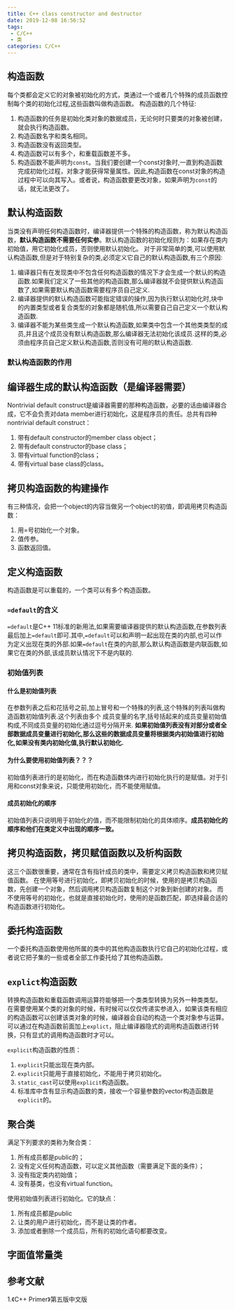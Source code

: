 ```yaml
---
title: C++ class constructor and destructor
date: 2019-12-08 16:56:52
tags:
 - C/C++
 - 类
categories: C/C++
---
```



## 构造函数
每个类都会定义它的对象被初始化的方式，类通过一个或者几个特殊的成员函数控制每个类的初始化过程,这些函数叫做构造函数。
构造函数的几个特征:
1. 构造函数的任务是初始化类对象的数据成员，无论何时只要类的对象被创建，就会执行构造函数。
2. 构造函数名字和类名相同。
3. 构造函数没有返回类型。
4. 构造函数可以有多个，和重载函数差不多。
5. 构造函数不能声明为`const`。当我们要创建一个const对象时,一直到构造函数完成初始化过程，对象才能获得常量属性。因此,构造函数在const对象的构造过程中可以向其写入。或者说，构造函数要更改对象，如果声明为`const`的话，就无法更改了。

## 默认构造函数
当类没有声明任何构造函数时，编译器提供一个特殊的构造函数，称为默认构造函数，**默认构造函数不需要任何实参**。默认构造函数的初始化规则为：如果存在类内初始值，用它初始化成员，否则使用默认初始化。
对于非常简单的类,可以使用默认构造函数,但是对于特别复杂的类,必须定义它自己的默认构造函数,有三个原因:
1. 编译器只有在发现类中不包含任何构造函数的情况下才会生成一个默认的构造函数.如果我们定义了一些其他的构造函数,那么编译器就不会提供默认构造函数了,如果需要默认构造函数需要程序员自己定义.
2. 编译器提供的默认构造函数可能指定错误的操作,因为执行默认初始化时,块中的内置类型或者复合类型的对象都是随机值,所以需要自己自己定义一个默认构造函数.
3. 编译器不能为某些类生成一个默认构造函数,如果类中包含一个其他类类型的成员,并且这个成员没有默认构造函数,那么编译器无法初始化该成员.这样的类,必须由程序员自己定义默认构造函数,否则没有可用的默认构造函数.

### 默认构造函数的作用

## 编译器生成的默认构造函数（是编译器需要）
Nontrivial default construct是编译器需要的那种构造函数，必要的话由编译器合成，它不会负责对data member进行初始化，这是程序员的责任。总共有四种nontrivial default construct：
1. 带有default constructor的member class object；
2. 带有default constructor的base class；
3. 带有virtual function的class；
4. 带有virtual base class的class。

## 拷贝构造函数的构建操作
有三种情况，会把一个object的内容当做另一个object的初值，即调用拷贝构造函数：
1. 用=号初始化一个对象。
2. 值传参。
3. 函数返回值。

## 定义构造函数
构造函数是可以重载的，一个类可以有多个构造函数。

### `=default`的含义
`=default`是C++ 11标准的新用法,如果需要编译器提供的默认构造函数,在参数列表最后加上`=default`即可.其中,`=default`可以和声明一起出现在类的内部,也可以作为定义出现在类的外部.如果`=default`在类的内部,那么默认构造函数是内联函数,如果它在类的外部,该成员默认情况下不是内联的.

### 初始值列表
#### 什么是初始值列表
在参数列表之后和花括号之前,加上冒号和一个特殊的列表,这个特殊的列表叫做构造函数初始值列表.这个列表由多个 成员变量的名字,括号括起来的成员变量初始值构成,不同成员变量的初始化通过逗号分隔开来.
**如果初始值列表没有对部分或者全部数据成员变量进行初始化,那么这些的数据成员变量将根据类内初始值进行初始化,如果没有类内初始化值,执行默认初始化.**

#### 为什么要使用初始值列表？？？
初始值列表进行的是初始化，而在构造函数体内进行初始化执行的是赋值。对于引用和const对象来说，只能使用初始化，而不能使用赋值。

#### 成员初始化的顺序
初始值列表只说明用于初始化的值，而不能限制初始化的具体顺序。**成员初始化的顺序和他们在类定义中出现的顺序一致。**


## 拷贝构造函数，拷贝赋值函数以及析构函数
这三个函数很重要，通常在含有指针成员的类中，需要定义拷贝构造函数和拷贝赋值函数。
在使用等号进行初始化，即拷贝初始化的时候，使用的是拷贝构造函数，先创建一个对象，然后调用拷贝构造函数复制这个对象到新创建的对象。
而不使用等号的初始化，也就是直接初始化时，使用的是函数匹配，即选择最合适的构造函数进行初始化。

## 委托构造函数
一个委托构造函数使用他所属的类中的其他构造函数执行它自己的初始化过程，或者说它把子集的一些或者全部工作委托给了其他构造函数。

## `explict`构造函数
转换构造函数和重载函数调用运算符能够把一个类类型转换为另外一种类类型。
在需要使用某个类的对象的时候，有时候可以仅仅传递实参进入，如果该类有相应的构造函数可以创建该类对象的时候，编译器会自动的构造一个类对象参与运算。
可以通过在构造函数前面加上`explict`，阻止编译器隐式的调用构造函数进行转换，只有显式的调用构造函数时才可以。

`explicit`构造函数的性质：
1. `explicit`只能出现在类内部。
2. `explicit`只能用于直接初始化，不能用于拷贝初始化。
3. `static_cast`可以使用`explicit`构造函数。
4. 标准库中含有显示构造函数的类，接收一个容量参数的vector构造函数是`explicit`的。

## 聚合类
满足下列要求的类称为聚合类：
1. 所有成员都是public的；  
2. 没有定义任何构造函数，可以定义其他函数（需要满足下面的条件）；
3. 没有指定类内初始值；
4. 没有基类，也没有virtual function。

使用初始值列表进行初始化。它的缺点：
1. 所有成员都是public
2. 让类的用户进行初始化，而不是让类的作者。
3. 添加或者删除一个成员后，所有的初始化语句都要改变。

## 字面值常量类

## 参考文献
1.《C++ Primer》第五版中文版
